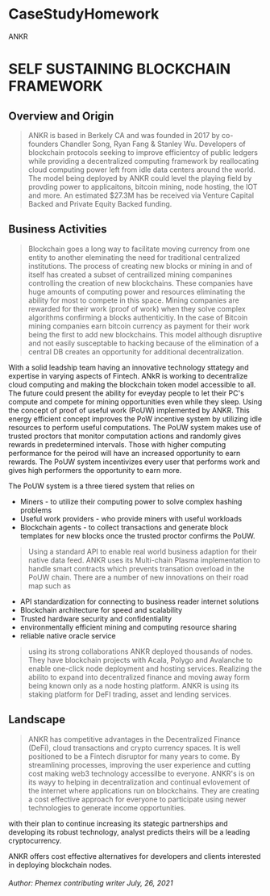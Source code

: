# CaseStudyHomework
ANKR

# SELF SUSTAINING BLOCKCHAIN FRAMEWORK

## Overview and Origin

> ANKR is based in Berkely CA and was founded in 2017 by co-founders Chandler Song, Ryan Fang & Stanley Wu. Developers of blockchain protocols seeking to improve efficientcy of public ledgers while providing a decentralized computing framework by reallocating cloud computing power left from idle data centers around the world. The model being deployed by ANKR could level the playing field by provding power to applicaitons, bitcoin mining, node hosting, the IOT and more. An estimated $27.3M has be received via Venture Capital Backed and Private Equity Backed funding.

## Business Activities

> Blockchain goes a long way to facilitate moving currency from one entity to another eleminating the need for traditional centralized institutions. The process of creating new blocks or mining in and of itself has created a subset of centrailized mining companines controlling the creation of new blockchains. These companies have huge amounts of computing power and resources eliminating the ability for most to compete in this space. Mining companies are rewarded for their work (proof of work) when they solve complex algorithms confirming a blocks authenticitiy. In the case of Bitcoin mining companies earn bitcoin currency as payment for their work being the first to add new blockchains. This model although disruptive and not easily susceptable to hacking because of the elimination of a central DB creates an opportunity for additional decentralization.  

With a solid leadship team having an innovative technology sttategy and expertise in varying aspects of Fintech. ANkR is working to decentralize cloud computing and making the blockchain token model accessible to all. The future could present the ability for eveyday people to let their PC's compute and compete for mining opportunities even while they sleep. Using the concept of proof of useful work (PoUW) implemented by ANKR. This energy efficient concept improves the PoW incentive system by utilizing idle resources to perform useful computations. The PoUW system makes use of trusted proctors that monitor computation actions and randomly gives rewards in predetermined intervals. Those with higher computing performance for the peirod will have an increased opportunity to earn rewards. The PoUW system incentivizes every user that performs work and gives high performers the opportunity to earn more.

The PoUW system is a three tiered system that relies on
* Miners - to utilize their computing power to solve complex hashing problems
* Useful work providers - who provide miners with useful workloads
* Blockchain agents - to collect transactions and generate block templates for new blocks once the trusted proctor confirms the PoUW.

> Using a standard API to enable real world business adaption for their native data feed. ANKR uses its Multi-chain Plasma implementation to handle smart contracts which prevents transation overload in the PoUW chain. There are a number of new innovations on their road map such as 
* API standardization for connecting to business reader internet solutions
* Blockchain architecture for speed and scalability
* Trusted hardware security and confidentiality
* environmentally efficient mining and computing resource sharing
* reliable native oracle service 

>using its strong collaborations ANKR deployed thousands of nodes. They have blockchain projects with Acala, Polygo and Avalanche to enable one-click node deployment and hosting services. Realizing the abilito to expand into decentralized finance and moving away form being known only as a node hosting platform. ANKR is using its staking platform for DeFI trading, asset and lending services.


## Landscape

> ANKR has competitive advantages in the Decentralized Finance (DeFi), cloud transactions and crypto currency spaces. It is well positioned to be a Fintech disruptor for many years to come. By streamlining processes, improving the user experience and cutting cost making web3 technology accessilbe to everyone. ANKR's is on its wayy to helping in decentralization and continual evlovement of the internet where applications run on blockchains. They are creating a cost effective approach for everyone to participate using newer technologies to generate income opportunities.

with their plan to continue increasing its stategic partnerships and developing its robust technology, analyst predicts theirs will be a leading cryptocurrency. 


ANKR offers cost effective alternatives for developers and clients interested in deploying blockchain nodes. 






###### Author: Phemex contributing writer July, 26, 2021